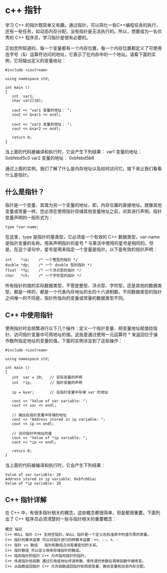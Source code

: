 
c++ 指针
===========
学习 C++ 的指针既简单又有趣。通过指针，可以简化一些C++编程任务的执行，还有一些任务，如动态内存分配，没有指针是无法执行的。所以，想要成为一名优秀的 C++ 程序员，学习指针是很有必要的。

正如您所知道的，每一个变量都有一个内存位置，每一个内存位置都定义了可使用连字号（&）运算符访问的地址，它表示了在内存中的一个地址。请看下面的实例，它将输出定义的变量地址：
```
#include <iostream>
 
using namespace std;
 
int main ()
{
   int  var1;
   char var2[10];
 
   cout << "var1 变量的地址： ";
   cout << &var1 << endl;
 
   cout << "var2 变量的地址： ";
   cout << &var2 << endl;
 
   return 0;
}
```
当上面的代码被编译和执行时，它会产生下列结果：
var1 变量的地址： 0xbfebd5c0
var2 变量的地址： 0xbfebd5b6

通过上面的实例，我们了解了什么是内存地址以及如何访问它。接下来让我们看看什么是指针。



什么是指针？
-------------
指针是一个变量，其值为另一个变量的地址，即，内存位置的直接地址。就像其他变量或常量一样，您必须在使用指针存储其他变量地址之前，对其进行声明。指针变量声明的一般形式为：
```
type *var-name;
```
在这里，type 是指针的基类型，它必须是一个有效的 C++ 数据类型，var-name 是指针变量的名称。用来声明指针的星号 * 与乘法中使用的星号是相同的。但是，在这个语句中，星号是用来指定一个变量是指针。以下是有效的指针声明：
```
int    *ip;    /* 一个整型的指针 */
double *dp;    /* 一个 double 型的指针 */
float  *fp;    /* 一个浮点型的指针 */
char   *ch;    /* 一个字符型的指针 */
```
所有指针的值的实际数据类型，不管是整型、浮点型、字符型，还是其他的数据类型，都是一样的，都是一个代表内存地址的长的十六进制数。不同数据类型的指针之间唯一的不同是，指针所指向的变量或常量的数据类型不同。



C++ 中使用指针
-------------
使用指针时会频繁进行以下几个操作：定义一个指针变量、把变量地址赋值给指针、访问指针变量中可用地址的值。这些是通过使用一元运算符 * 来返回位于操作数所指定地址的变量的值。下面的实例涉及到了这些操作：
```
#include <iostream>
 
using namespace std;
 
int main ()
{
   int  var = 20;   // 实际变量的声明
   int  *ip;        // 指针变量的声明
 
   ip = &var;       // 在指针变量中存储 var 的地址
 
   cout << "Value of var variable: ";
   cout << var << endl;
 
   // 输出在指针变量中存储的地址
   cout << "Address stored in ip variable: ";
   cout << ip << endl;
 
   // 访问指针中地址的值
   cout << "Value of *ip variable: ";
   cout << *ip << endl;
 
   return 0;
}
```
当上面的代码被编译和执行时，它会产生下列结果：
```
Value of var variable: 20
Address stored in ip variable: 0xbfc601ac
Value of *ip variable: 20
```


C++ 指针详解
-------------
在 C++ 中，有很多指针相关的概念，这些概念都很简单，但是都很重要。下面列出了 C++ 程序员必须清楚的一些与指针相关的重要概念：
```
概念 描述
C++ NULL 指针 C++ 支持空指针。NULL 指针是一个定义在标准库中的值为零的常量。
C++ 指针的算术运算 可以对指针进行四种算术运算：++、--、+、-
C++ 指针 vs 数组   指针和数组之间有着密切的关系。
C++ 指针数组 可以定义用来存储指针的数组。
C++ 指向指针的指针 C++ 允许指向指针的指针。
C++ 传递指针给函数 通过引用或地址传递参数，使传递的参数在调用函数中被改变。
C++ 从函数返回指针 C++ 允许函数返回指针到局部变量、静态变量和动态内存分配。
```
